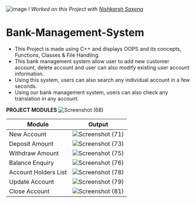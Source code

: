 ![image](https://user-images.githubusercontent.com/94545831/169559784-79c6f526-4a20-4b7c-8e26-739b96688472.png)
*I Worked on this Project with [Nishkarsh Saxena](https://github.com/nishkarsh800)*

# Bank-Management-System
- This Project is made using C++ and displays OOPS and its concepts, Functions, Classes &amp; File Handling. 
- This bank management system allow user to add new customer account, delete account and user can also modify existing user account information.
- Using this system, users can also search any individual account in a few seconds.
- Using our bank management system, users can also check any translation in any account.

**PROJECT MODULES** 
![Screenshot (68)](https://user-images.githubusercontent.com/94545831/169558322-2aaa2e1f-8457-425c-9d18-070ccbc1ed65.png)

| Module | Output |
| --- | --- |
|New Account| ![Screenshot (71)](https://user-images.githubusercontent.com/94545831/169560520-4181e0de-df50-4225-a1bb-d78c7f191d87.png) |
|Deposit Amount| ![Screenshot (73)](https://user-images.githubusercontent.com/94545831/169561034-3c430f55-5fe2-4017-b3ae-425dcf4be9fc.png)|
|Withdraw Amount|![Screenshot (75)](https://user-images.githubusercontent.com/94545831/169561322-dfd140b7-3d7f-484a-a5ea-ffc699bec2d4.png) |
|Balance Enquiry|![Screenshot (76)](https://user-images.githubusercontent.com/94545831/169561614-e5c2fb44-ed56-4e1e-8952-688524ac87a9.png) |
|Account Holders List|![Screenshot (78)](https://user-images.githubusercontent.com/94545831/169566717-285eaf41-e935-46d1-981a-6f9374828a93.jpg) |
|Update Account|![Screenshot (79)](https://user-images.githubusercontent.com/94545831/169566991-6c040ea9-4066-491f-acf5-f2e82b78d9c0.png) |
|Close Account| ![Screenshot (81)](https://user-images.githubusercontent.com/94545831/169567431-8c65b2a2-0a4a-478c-b976-1d9426d8c276.png) |

